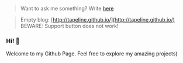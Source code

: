> Want to ask me something? Write [here](https://github.com/Tapeline/Tapeline/issues/new)

> Empty blog: [http://tapeline.github.io/](http://tapeline.github.io/)
> BEWARE: Support button does not work!



### Hi! 👋
Welcome to my Github Page. Feel free to explore my amazing projects)

